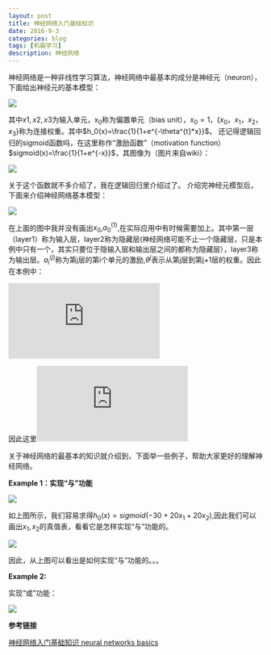 ```yaml
---
layout: post
title: 神经网络入门基础知识
date: 2016-9-3
categories: blog
tags: [机器学习]
description: 神经网络 
---
```


神经网络是一种非线性学习算法，神经网络中最基本的成分是神经元（neuron），下面给出神经元的基本模型：

![](http://img.blog.csdn.net/20160413164315280)

其中${x1,x2,x3}$为输入单元，x$_0$称为偏置单元（bias unit），$x_0=1$，{$x_0$，$x_1$，$x_2$，$x_3$}称为连接权重。其中$h_0(x)=\frac{1}{1+e^{-\theta^{t}*x}}$。 
还记得逻辑回归的sigmoid函数吗，在这里称作“激励函数”（motivation function）$sigmoid(x)=\frac{1}{1+e^{-x}}$，其图像为（图片来自wiki）：

![](http://img.blog.csdn.net/20160413163808528)

关于这个函数就不多介绍了，我在逻辑回归里介绍过了。
介绍完神经元模型后，下面来介绍神经网络基本模型：

![](http://img.blog.csdn.net/20160413212059719)

在上面的图中我并没有画出$x_0$,$a_{0}^{(1)}$,在实际应用中有时候需要加上。其中第一层（layer1）称为输入层，layer2称为隐藏层(神经网络可能不止一个隐藏层，只是本例中只有一个，其实只要位于隐输入层和输出层之间的都称为隐藏层），layer3称为输出层。$a_{i}^{(j)}$称为第j层的第i个单元的激励,$\theta^{j}$表示从第j层到第j+1层的权重。因此在本例中：


![](http://latex.codecogs.com/gif.latex?%5Clarge%20%5Cbegin%7Barray%7D%7Blcl%7Da_%7B1%7D%5E%7B%282%29%7D%20%26%3D%26%20sigmoid%28%5Ctheta%20_%7B10%7D%5E%7B%281%29%7Dx_%7B0%7D%20&plus;%20%5Ctheta%20_%7B11%7D%5E%7B%281%29%7Dx_%7B1%7D%20&plus;%20%5Ctheta%20_%7B12%7D%5E%7B%281%29%7Dx_%7B2%7D%20&plus;%20%5Ctheta%20_%7B13%7D%5E%7B%281%29%7Dx_%7B3%7D%29%20%5C%5C%5C%5C%20a_%7B2%7D%5E%7B%282%29%7D%20%26%3D%26%20sigmoid%28%5Ctheta%20_%7B20%7D%5E%7B%281%29%7Dx_%7B0%7D%20&plus;%20%5Ctheta%20_%7B21%7D%5E%7B%281%29%7Dx_%7B1%7D%20&plus;%20%5Ctheta%20_%7B22%7D%5E%7B%281%29%7Dx_%7B2%7D%20&plus;%20%5Ctheta%20_%7B23%7D%5E%7B%281%29%7Dx_%7B3%7D%29%20%5C%5C%5C%5C%20a_%7B3%7D%5E%7B%282%29%7D%20%26%3D%26%20sigmoid%28%5Ctheta%20_%7B30%7D%5E%7B%281%29%7Dx_%7B0%7D%20&plus;%20%5Ctheta%20_%7B31%7D%5E%7B%281%29%7Dx_%7B1%7D%20&plus;%20%5Ctheta%20_%7B32%7D%5E%7B%281%29%7Dx_%7B2%7D%20&plus;%20%5Ctheta%20_%7B33%7D%5E%7B%281%29%7Dx_%7B3%7D%29%5C%5C%5C%5C%20h_%7B%5Ctheta%20%7D%28x%29%20%3D%20a_%7B1%7D%5E%7B%283%29%7D%20%26%3D%26%20sigmoid%28%5Ctheta%20_%7B10%7D%5E%7B%282%29%7Dx_%7B0%7D%20&plus;%20%5Ctheta%20_%7B11%7D%5E%7B%282%29%7Dx_%7B1%7D%20&plus;%20%5Ctheta%20_%7B12%7D%5E%7B%282%29%7Dx_%7B2%7D%20&plus;%20%5Ctheta%20_%7B13%7D%5E%7B%282%29%7Dx_%7B3%7D%29%20%5Cend%7Barray%7D)



因此这里![](http://latex.codecogs.com/gif.latex?%5Clarge%20%5Ctheta%20%5E%7B%281%29%7D%20%3D%20%5Cbegin%7Bbmatrix%7D%20%5Ctheta%20_%7B10%7D%20%26%20%5Ctheta%20_%7B11%7D%26%20%5Ctheta%20_%7B12%7D%26%20%5Ctheta%20_%7B13%7D%5C%5C%20%5Ctheta%20_%7B20%7D%26%20%5Ctheta%20_%7B21%7D%26%20%5Ctheta%20_%7B22%7D%26%20%5Ctheta%20_%7B23%7D%5C%5C%20%5Ctheta%20_%7B30%7D%20%26%20%5Ctheta%20_%7B31%7D%26%20%5Ctheta%20_%7B32%7D%26%20%5Ctheta%20_%7B33%7D%20%5Cend%7Bbmatrix%7D)

关于神经网络的最基本的知识就介绍到，下面举一些例子，帮助大家更好的理解神经网络。


**Example 1：实现“与”功能**       

![](http://img.blog.csdn.net/20160413215108293)

如上图所示，我们容易求得$h_{0}(x)=sigmoid(-30+20x_1+20x_2)$,因此我们可以画出$x_1,x_2$的真值表，看看它是怎样实现“与”功能的。

![](http://img.blog.csdn.net/20160413220626890)

因此，从上图可以看出是如何实现“与”功能的。。。

**Example 2:**    

实现“或”功能：

![](http://img.blog.csdn.net/20160413221821180)


**参考链接**           

[神经网络入门基础知识 neural networks basics](http://blog.csdn.net/u012328159/article/details/51143536)